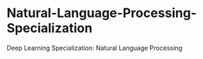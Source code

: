 # Natural-Language-Processing-Specialization
Deep Learning Specialization: Natural Language Processing 
